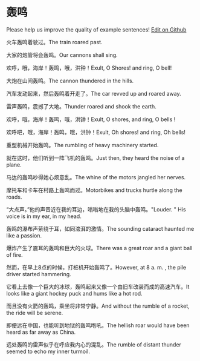 # 轰鸣

Please help us improve the quality of example sentences! [Edit on Github](https://github.com/jiyushe/jiyu-example-sentence-source/blob/main/chinese/hongming.md)

<p><span class="chinese">火车轰鸣着驶过。</span><span class="english">The train roared past.</span></p>

<p><span class="chinese">大家的炮管将会轰鸣。</span><span class="english">Our cannons shall sing.</span></p>

<p><span class="chinese">欢呼，哦，海岸！轰鸣，哦，洪钟！</span><span class="english">Exult, O Shores! and ring, O bell!</span></p>

<p><span class="chinese">大炮在山间轰鸣。</span><span class="english">The cannon thundered in the hills.</span></p>

<p><span class="chinese">汽车发动起来，然后轰鸣着开走了。</span><span class="english">The car revved up and roared away.</span></p>

<p><span class="chinese">雷声轰鸣，震撼了大地。</span><span class="english">Thunder roared and shook the earth.</span></p>

<p><span class="chinese">欢呼，哦，海岸！轰鸣，哦，洪钟！</span><span class="english">Exult, O shores, and ring, O bells !</span></p>

<p><span class="chinese">欢呼吧，哦，海岸！轰鸣，哦，洪钟！</span><span class="english">Exult, Oh shores! and ring, Oh bells!</span></p>

<p><span class="chinese">重型机械开始轰鸣。</span><span class="english">The rumbling of heavy machinery started.</span></p>

<p><span class="chinese">就在这时，他们听到一阵飞机的轰鸣。</span><span class="english">Just then, they heard the noise of a plane.</span></p>

<p><span class="chinese">马达的轰鸣吵得她心烦意乱。</span><span class="english">The whine of the motors jangled her nerves.</span></p>

<p><span class="chinese">摩托车和卡车在村路上轰鸣而过。</span><span class="english">Motorbikes and trucks hurtle along the roads.</span></p>

<p><span class="chinese">“大点声。”他的声音近在我的耳边，嗡嗡地在我的头脑中轰鸣。</span><span class="english">"Louder. " His voice is in my ear, in my head.</span></p>

<p><span class="chinese">轰鸣的瀑布声萦绕于耳，如同滂湃的激情。</span><span class="english">The sounding cataract haunted me like a passion.</span></p>

<p><span class="chinese">爆炸产生了震耳的轰鸣和巨大的火球。</span><span class="english">There was a great roar and a giant ball of fire.</span></p>

<p><span class="chinese">然而，在早上8点的时候，打桩机开始轰鸣了。</span><span class="english">However, at 8 a. m. , the pile driver started hammering.</span></p>

<p><span class="chinese">它看上去像一个巨大的冰球，轰鸣起来又像一个由旧车改装而成的高速汽车。</span><span class="english">It looks like a giant hockey puck and hums like a hot rod.</span></p>

<p><span class="chinese">而且没有火箭的轰鸣，乘坐将非常宁静。</span><span class="english">And without the rumble of a rocket, the ride will be serene.</span></p>

<p><span class="chinese">即便远在中国，也能听到地狱的轰鸣咆吼。</span><span class="english">The hellish roar would have been heard as far away as China.</span></p>

<p><span class="chinese">远处轰鸣的雷声似乎在呼应我内心的混乱。</span><span class="english">The rumble of distant thunder seemed to echo my inner turmoil.</span></p>

